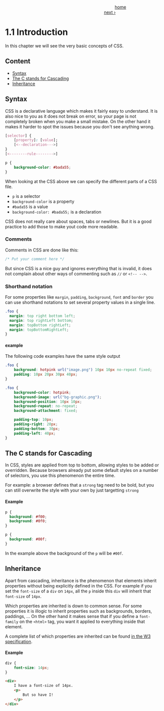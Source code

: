 &nbsp;&nbsp;&nbsp;&nbsp;&nbsp;&nbsp;&nbsp;&nbsp;&nbsp;&nbsp;&nbsp;&nbsp;&nbsp;&nbsp;&nbsp;&nbsp;&nbsp;&nbsp;&nbsp;&nbsp;&nbsp;&nbsp;&nbsp;&nbsp;&nbsp;&nbsp;&nbsp;&nbsp;&nbsp;&nbsp;&nbsp;&nbsp;&nbsp;&nbsp;&nbsp;&nbsp;&nbsp;&nbsp;&nbsp;&nbsp;&nbsp;&nbsp;&nbsp;&nbsp;&nbsp;&nbsp;&nbsp;&nbsp;&nbsp;&nbsp;&nbsp;&nbsp;&nbsp;&nbsp;&nbsp;&nbsp;&nbsp;&nbsp;&nbsp;&nbsp;&nbsp;&nbsp;&nbsp;&nbsp;&nbsp;&nbsp;&nbsp;&nbsp;&nbsp;&nbsp;&nbsp;&nbsp;&nbsp;&nbsp;&nbsp;&nbsp;&nbsp;&nbsp;&nbsp;&nbsp;&nbsp;&nbsp;&nbsp;&nbsp;&nbsp;&nbsp;&nbsp;&nbsp;&nbsp;&nbsp;
[home](../../README.md)
&nbsp;&nbsp;&nbsp;&nbsp;&nbsp;&nbsp;&nbsp;&nbsp;&nbsp;&nbsp;&nbsp;&nbsp;&nbsp;&nbsp;&nbsp;&nbsp;&nbsp;&nbsp;&nbsp;&nbsp;&nbsp;&nbsp;&nbsp;&nbsp;&nbsp;&nbsp;&nbsp;&nbsp;&nbsp;&nbsp;&nbsp;&nbsp;&nbsp;&nbsp;&nbsp;&nbsp;&nbsp;&nbsp;&nbsp;&nbsp;&nbsp;&nbsp;&nbsp;&nbsp;&nbsp;&nbsp;&nbsp;&nbsp;&nbsp;&nbsp;&nbsp;&nbsp;&nbsp;&nbsp;&nbsp;&nbsp;&nbsp;&nbsp;&nbsp;&nbsp;&nbsp;&nbsp;&nbsp;&nbsp;&nbsp;&nbsp;&nbsp;&nbsp;&nbsp;&nbsp;&nbsp;&nbsp;&nbsp;&nbsp;&nbsp;&nbsp;&nbsp;&nbsp;&nbsp;&nbsp;&nbsp;
[next ›](./1.2-Colors.md)

# 1.1 Introduction

In this chapter we will see the very basic concepts of CSS.

## Content

- [Syntax](#syntax)
- [The C stands for Cascading](#the-c-stands-for-cascading)
- [Inheritance](#inheritance)

## Syntax

CSS is a declarative language which makes it fairly easy to understand. It is also nice to you as it does not break on error,
so your page is not completely broken when you make a small mistake. On the other hand it makes it harder to spot the issues
because you don't see anything wrong.

```css
[selector] {
    [property]: [value];
    [<--declaration--->]
}
[<--------rule-------->]
```

```css
p {
    background-color: #bada55;
}
```

When looking at the CSS above we can specify the different parts of a CSS file.

- `p` is a selector
- `background-color` is a property
- `#bada55` is a value
- `background-color: #bada55;` is a declaration

CSS does not really care about spaces, tabs or newlines. But it is a good practice to add those to make yout code more readable.

### Comments

Comments in CSS are done like this:

```css
/* Put your comment here */
```

But since CSS is a nice guy and ignores everything that is invalid, it does not complain about other ways of commenting
such as `//` or `<!-- -->`.

### Shorthand notation

For some properties like `margin`, `padding`, `background`, `font` and `border` you can use shorthand notations to set
several property values in a single line.

```css
.foo {
  margin: top right bottom left;
  margin: top rightLeft bottom;
  margin: topBottom rightLeft;
  margin: topBottomRightLeft;
}
```

#### example

The following code examples have the same style output

```css
.foo {
	background: hotpink url("image.png") 10px 10px no-repeat fixed;
	padding: 10px 20px 30px 40px;
}
```

```css
.foo {
	background-color: hotpink;
	background-image: url("bg-graphic.png");
	background-position: 10px 10px;
	background-repeat: no-repeat;
	background-attachment: fixed;

	padding-top: 10px;
	padding-right: 20px;
	padding-bottom: 30px;
	padding-left: 40px;
}
```

## The C stands for Cascading

In CSS, styles are applied from top to bottom, allowing styles to be added or overridden.
Because browsers already put some default styles on a number of selectors, you use this phenomenon the entire time.

For example: a browser defines that a `strong` tag need to be bold, but you can still overwrite the style with your own by just targetting `strong`

#### Example

```css
p {
  background: #f00;
  background: #0f0;
}

p {
  background: #00f;
}
```

In the example above the background of the `p` will be `#00f`.

## Inheritance
Apart from cascading, inheritance is the phenomenon that elements inherit properties without being explicitly defined in the CSS.
For example if you set the `font-size` of a `div` on `14px`, all the `p` inside this `div` will inherit that `font-size` of `14px`.

Which properties are inherited is down to common sense. For some properties it is illogic to inherit properties such as backgrounds,
borders, paddings, ... On the other hand it makes sense that if you define a `font-family` on the `<html>` tag, you want it
applied to everything inside that element.

A complete list of which properties are inherited can be found [in the W3 specification](http://www.w3.org/TR/CSS21/propidx.html).

#### Example
```css
div {
    font-size: 14px;
}
```

```html
<div>
    I have a font-size of 14px.
    <p>
        But so have I!
    </p>
</div>
```
